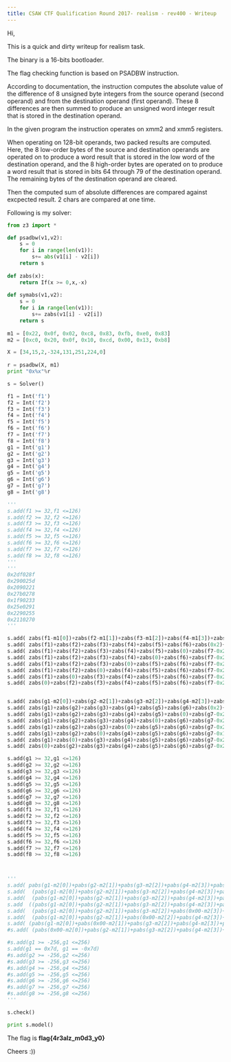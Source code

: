 ```yaml
---
title: CSAW CTF Qualification Round 2017- realism - rev400 - Writeup
---
```


Hi,

This is a quick and dirty writeup for realism task.

The binary is a 16-bits bootloader.

The flag checking function is based on PSADBW instruction.

According to documentation, the instruction computes the absolute value of the difference of 8 unsigned byte integers from the source operand (second operand) and from the destination operand (first operand). These 8 differences are then summed to produce an unsigned word integer result that is stored in the destination operand.

In the given program the instruction operates on xmm2 and xmm5 registers.

When operating on 128-bit operands, two packed results are computed. Here, the 8 low-order bytes of the source and destination operands are operated on to produce a word result that is stored in the low word of the destination operand, and the 8 high-order bytes are operated on to produce a word result that is stored in bits 64 through 79 of the destination operand. The remaining bytes of the destination operand are cleared.

Then the computed sum of absolute differences are compared against excpected result. 2 chars are compared at one time.  

Following is my solver:

<!--more-->

```python
from z3 import *

def psadbw(v1,v2):
    s = 0
    for i in range(len(v1)):
        s+= abs(v1[i] - v2[i])
    return s
    
def zabs(x):
    return If(x >= 0,x,-x)
   
def symabs(v1,v2):
    s = 0
    for i in range(len(v1)):
        s+= zabs(v1[i] - v2[i])
    return s
    
m1 = [0x22, 0x0f, 0x02, 0xc8, 0x83, 0xfb, 0xe0, 0x83] 
m2 = [0xc0, 0x20, 0x0f, 0x10, 0xcd, 0x00, 0x13, 0xb8]

X = [34,15,2,-324,131,251,224,0]
      
r = psadbw(X, m1)
print "0x%x"%r

s = Solver()

f1 = Int('f1') 
f2 = Int('f2') 
f3 = Int('f3') 
f4 = Int('f4') 
f5 = Int('f5') 
f6 = Int('f6') 
f7 = Int('f7') 
f8 = Int('f8')
g1 = Int('g1') 
g2 = Int('g2') 
g3 = Int('g3') 
g4 = Int('g4') 
g5 = Int('g5') 
g6 = Int('g6') 
g7 = Int('g7') 
g8 = Int('g8')

'''
s.add(f1 >= 32,f1 <=126)
s.add(f2 >= 32,f2 <=126)
s.add(f3 >= 32,f3 <=126)
s.add(f4 >= 32,f4 <=126)
s.add(f5 >= 32,f5 <=126)
s.add(f6 >= 32,f6 <=126)
s.add(f7 >= 32,f7 <=126)
s.add(f8 >= 32,f8 <=126)
'''
'''
0x2df028f
0x290025d
0x2090221
0x27b0278
0x1f90233
0x25e0291
0x2290255
0x2110270
'''

s.add( zabs(f1-m1[0])+zabs(f2-m1[1])+zabs(f3-m1[2])+zabs(f4-m1[3])+zabs(f5-m1[4])+zabs(f6-m1[5])+zabs(f7-m1[6])+zabs(m1[7]) == 0x28f  )
s.add( zabs(f1)+zabs(f2)+zabs(f3)+zabs(f4)+zabs(f5)+zabs(f6)+zabs(0x2)+zabs(f8-0x8f) == 0x25d  )
s.add( zabs(f1)+zabs(f2)+zabs(f3)+zabs(f4)+zabs(f5)+zabs(0)+zabs(f7-0x2)+zabs(f8-0x5d) == 0x221  )
s.add( zabs(f1)+zabs(f2)+zabs(f3)+zabs(f4)+zabs(0)+zabs(f6)+zabs(f7-0x2)+zabs(f8-0x21) == 0x278  )
s.add( zabs(f1)+zabs(f2)+zabs(f3)+zabs(0)+zabs(f5)+zabs(f6)+zabs(f7-0x2)+zabs(f8-0x78) == 0x233  )
s.add( zabs(f1)+zabs(f2)+zabs(0)+zabs(f4)+zabs(f5)+zabs(f6)+zabs(f7-0x2)+zabs(f8-0x33) == 0x291  )
s.add( zabs(f1)+zabs(0)+zabs(f3)+zabs(f4)+zabs(f5)+zabs(f6)+zabs(f7-0x2)+zabs(f8-0x91) == 0x255  )
s.add( zabs(0)+zabs(f2)+zabs(f3)+zabs(f4)+zabs(f5)+zabs(f6)+zabs(f7-0x2)+zabs(f8-0x55) == 0x270  )


s.add( zabs(g1-m2[0])+zabs(g2-m2[1])+zabs(g3-m2[2])+zabs(g4-m2[3])+zabs(g5-m2[4])+zabs(g6-m2[5])+zabs(g7-m2[6])+zabs(m2[7]) == 0x2df  )
s.add( zabs(g1)+zabs(g2)+zabs(g3)+zabs(g4)+zabs(g5)+zabs(g6)+zabs(0x2)+zabs(g8-0xdf) == 0x290  )
s.add( zabs(g1)+zabs(g2)+zabs(g3)+zabs(g4)+zabs(g5)+zabs(0)+zabs(g7-0x2)+zabs(g8-0x90) == 0x209  )
s.add( zabs(g1)+zabs(g2)+zabs(g3)+zabs(g4)+zabs(0)+zabs(g6)+zabs(g7-0x2)+zabs(g8-0x09) == 0x27b  )
s.add( zabs(g1)+zabs(g2)+zabs(g3)+zabs(0)+zabs(g5)+zabs(g6)+zabs(g7-0x2)+zabs(g8-0x7b) == 0x1f9  )
s.add( zabs(g1)+zabs(g2)+zabs(0)+zabs(g4)+zabs(g5)+zabs(g6)+zabs(g7-0x1)+zabs(g8-0xf9) == 0x25e  )
s.add( zabs(g1)+zabs(0)+zabs(g3)+zabs(g4)+zabs(g5)+zabs(g6)+zabs(g7-0x2)+zabs(g8-0x5e) == 0x229  )
s.add( zabs(0)+zabs(g2)+zabs(g3)+zabs(g4)+zabs(g5)+zabs(g6)+zabs(g7-0x2)+zabs(g8-0x29) == 0x211  )

s.add(g1 >= 32,g1 <=126)
s.add(g2 >= 32,g2 <=126)
s.add(g3 >= 32,g3 <=126)
s.add(g4 >= 32,g4 <=126)
s.add(g5 >= 32,g5 <=126)
s.add(g6 >= 32,g6 <=126)
s.add(g7 >= 32,g7 <=126)
s.add(g8 >= 32,g8 <=126)
s.add(f1 >= 32,f1 <=126)
s.add(f2 >= 32,f2 <=126)
s.add(f3 >= 32,f3 <=126)
s.add(f4 >= 32,f4 <=126)
s.add(f5 >= 32,f5 <=126)
s.add(f6 >= 32,f6 <=126)
s.add(f7 >= 32,f7 <=126)
s.add(f8 >= 32,f8 <=126)



'''
s.add( pabs(g1-m2[0])+pabs(g2-m2[1])+pabs(g3-m2[2])+pabs(g4-m2[3])+pabs(g5-m2[4])+pabs(g6-m2[5])+pabs(g7-m2[6])+pabs(0x00-m2[7]) == 0x2df)
s.add(  (pabs(g1-m2[0])+pabs(g2-m2[1])+pabs(g3-m2[2])+pabs(g4-m2[3])+pabs(g5-m2[4])+pabs(g6-m2[5])+pabs(0x00-m2[6])+pabs(g8-m2[7]))  == 0x290)
s.add(  (pabs(g1-m2[0])+pabs(g2-m2[1])+pabs(g3-m2[2])+pabs(g4-m2[3])+pabs(g5-m2[4])+pabs(0x00-m2[5])+pabs(g7-m2[6])+pabs(g8-m2[7]))  == 0x209)
s.add  ((pabs(g1-m2[0])+pabs(g2-m2[1])+pabs(g3-m2[2])+pabs(g4-m2[3])+pabs(0x00-m2[4])+pabs(g6-m2[5])+pabs(g7-m2[6])+pabs(g8-m2[7])) == 0x27b)
s.add(  (pabs(g1-m2[0])+pabs(g2-m2[1])+pabs(g3-m2[2])+pabs(0x00-m2[3])+pabs(g5-m2[4])+pabs(g6-m2[5])+pabs(g7-m2[6])+pabs(g8-m2[7]))  == 0x1f9)
s.add(  (pabs(g1-m2[0])+pabs(g2-m2[1])+pabs(0x00-m2[2])+pabs(g4-m2[3])+pabs(g5-m2[4])+pabs(g6-m2[5])+pabs(g7-m2[6])+pabs(g8-m2[7]))  == 0x25e)
s.add( (pabs(g1-m2[0])+pabs(0x00-m2[1])+pabs(g3-m2[2])+pabs(g4-m2[3])+pabs(g5-m2[4])+pabs(g6-m2[5])+pabs(g7-m2[6])+pabs(g8-m2[7])) == 0x229)
#s.add( (pabs(0x00-m2[0])+pabs(g2-m2[1])+pabs(g3-m2[2])+pabs(g4-m2[3])+pabs(g5-m2[4])+pabs(g6-m2[5])+pabs(g7-m2[6])+pabs(g8-m2[7])) == 0x211)

#s.add(g1 >= -256,g1 <=256)
s.add(g1 == 0x7d, g1 == -0x7d)
#s.add(g2 >= -256,g2 <=256)
#s.add(g3 >= -256,g3 <=256)
#s.add(g4 >= -256,g4 <=256)
#s.add(g5 >= -256,g5 <=256)
#s.add(g6 >= -256,g6 <=256)
#s.add(g7 >= -256,g7 <=256)
#s.add(g8 >= -256,g8 <=256)
'''

s.check()

print s.model()
```

The flag is **flag{4r3alz_m0d3_y0}**


Cheers :))
